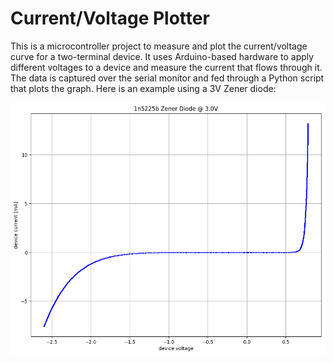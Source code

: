 # Current/Voltage Plotter

This is a microcontroller project to measure and plot the current/voltage curve for a two-terminal device.
It uses Arduino-based hardware to apply different voltages to a device and measure the current that flows through it. 
The data is captured over the serial monitor and fed through a Python script that plots the graph. 
Here is an example using a 3V Zener diode:

![Zener diode plot](https://raw.githubusercontent.com/cosinekitty/diodeplot/master/data/zener3v.png)
